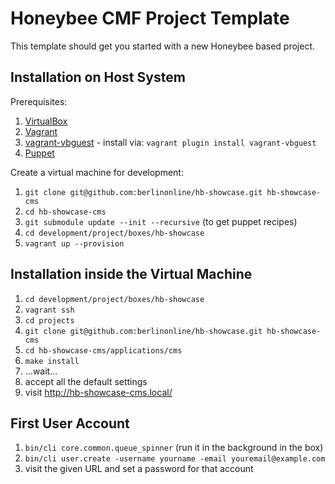 # Honeybee CMF Project Template

This template should get you started with a new Honeybee based project.

## Installation on Host System

Prerequisites:

1. [VirtualBox](https://www.virtualbox.org/)
1. [Vagrant](http://www.vagrantup.com/)
1. [vagrant-vbguest](https://github.com/dotless-de/vagrant-vbguest) - install via: ```vagrant plugin install vagrant-vbguest```
1. [Puppet](http://puppetlabs.com/puppet/puppet-open-source)

Create a virtual machine for development:

1. ```git clone git@github.com:berlinonline/hb-showcase.git hb-showcase-cms```
1. ```cd hb-showcase-cms```
1. ```git submodule update --init --recursive``` (to get puppet recipes)
1. ```cd development/project/boxes/hb-showcase```
1. ```vagrant up --provision```

## Installation inside the Virtual Machine

1. ```cd development/project/boxes/hb-showcase```
1. ```vagrant ssh```
1. ```cd projects```
1. ```git clone git@github.com:berlinonline/hb-showcase.git hb-showcase-cms```
1. ```cd hb-showcase-cms/applications/cms```
1. ```make install```
1. ...wait...
1. accept all the default settings
1. visit http://hb-showcase-cms.local/

## First User Account

1. ```bin/cli core.common.queue_spinner``` (run it in the background in the box)
1. ```bin/cli user.create -username yourname -email youremail@example.com```
1. visit the given URL and set a password for that account

